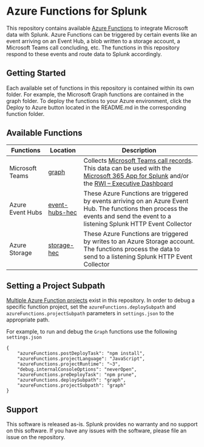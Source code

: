 # Azure Functions for Splunk

This repository contains available [Azure Functions]( https://azure.microsoft.com/en-us/services/functions/) to integrate Microsoft data with Splunk.  Azure Functions can be triggered by certain events like an event arriving on an Event Hub, a blob written to a storage account, a Microsoft Teams call concluding, etc.  The functions in this repository respond to these events and route data to Splunk accordingly.

## Getting Started

Each available set of functions in this repository is contained within its own folder.  For example, the Microsoft Graph functions are contained in the graph folder.  To deploy the functions to your Azure environment, click the Deploy to Azure button located in the README.md in the corresponding function folder.

## Available Functions

| Functions | Location | Description |
| --------- | -------- | ----------- |
| Microsoft Teams | [graph](https://github.com/RobertoBorges/azure-functions-splunk/tree/master/graph) | Collects [Microsoft Teams call records]( https://docs.microsoft.com/en-us/graph/api/resources/callrecords-callrecord).  This data can be used with the [Microsoft 365 App for Splunk]( https://splunkbase.splunk.com/app/3786/) and/or the [RWI – Executive Dashboard]( https://splunkbase.splunk.com/app/4952/) |
| Azure Event Hubs | [event-hubs-hec](https://github.com/RobertoBorges/azure-functions-splunk/tree/master/event-hubs-hec) | These Azure Functions are triggered by events arriving on an Azure Event Hub.  The functions then process the events and send the event to a listening Splunk HTTP Event Collector |
| Azure Storage | [storage-hec](https://github.com/RobertoBorges/azure-functions-splunk/tree/master/storage-hec) | These Azure Functions are triggered by writes to an Azure Storage account.  The functions process the data to send to a listening Splunk HTTP Event Collector |

## Setting a Project Subpath
[Multiple Azure Function projects](https://github.com/Microsoft/vscode-azurefunctions/wiki/Multiple-function-projects) exist in this repository.  In order to debug a specific function project, set the `azureFunctions.deploySubpath` and `azureFunctions.projectSubpath` parameters in `settings.json` to the appropriate path.

For example, to run and debug the `Graph` functions use the following `settings.json`
```
{
    "azureFunctions.postDeployTask": "npm install",
    "azureFunctions.projectLanguage": "JavaScript",
    "azureFunctions.projectRuntime": "~3",
    "debug.internalConsoleOptions": "neverOpen",
    "azureFunctions.preDeployTask": "npm prune",
    "azureFunctions.deploySubpath": "graph",
    "azureFunctions.projectSubpath": "graph"
}
```

## Support

This software is released as-is. Splunk provides no warranty and no support on this software. If you have any issues with the software, please file an issue on the repository.
